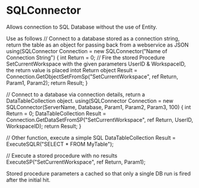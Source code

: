 # SQLConnector
Allows connection to SQL Database without the use of Entity.

Use as follows
// Connect to a database stored as a connection string, return the table as an object for passing back from a webservice as JSON
using(SQLConnector Connection = new SQLConnector("Name of Connection String")
{
  int Return = 0;
  // Fire the stored Procedure SetCurrentWorkspace with the given parameters UserID & WorkspaceID, the return value is placed intot Return
  object Result = Connection.GetObjectSetFromSp("SetCurrentWorkspace", ref Return, Param1, Param2);
  return Result;
}

// Connect to a database via connection details, return a DataTableCollection object.
using(SQLConnector Connection = new SQLConnector(ServerName, Database, Param1, Param2, Param3, 100)
{
  int Return = 0;
  DataTableCollection Result = Connection.GetDataSetFromSP("SetCurrentWorkspace", ref Return, UserID, WorkspaceID);
  return Result;
}

// Other function, execute a simple SQL
DataTableCollection Result = ExecuteSQLR("SELECT * FROM MyTable");


// Execute a stored procedure with no results
ExecuteSP("SetCurrentWorkspace", ref Return, Param1);

Stored procedure parameters a cached so that only a single DB run is fired after the initial hit.
